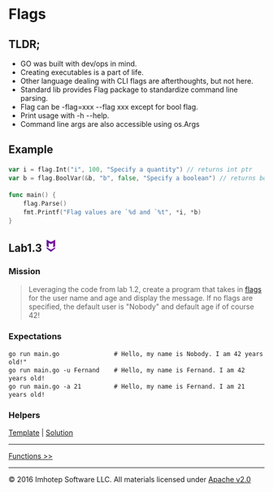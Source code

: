 # Flags 

## TLDR;
* GO was built with dev/ops in mind.
* Creating executables is a part of life.
* Other language dealing with CLI flags are afterthoughts, but not here.
* Standard lib provides Flag package to standardize command line parsing.
* Flag can be -flag=xxx --flag xxx except for bool flag.
* Print usage with -h --help.
* Command line args are also accessible using os.Args

## Example

```go
var i = flag.Int("i", 100, "Specify a quantity") // returns int ptr
var b = flag.BoolVar(&b, "b", false, "Specify a boolean") // returns bool ptr

func main() {
	flag.Parse()
	fmt.Printf("Flag values are `%d and `%t", *i, *b)
}
```

## Lab1.3 ![alt text](https://github.com/adam-p/markdown-here/raw/master/src/common/images/icon24.png "Lab1.3")

### Mission
> Leveraging the code from lab 1.2, create a program that takes in [flags](https://golang.org/pkg/flag/)
> for the user name and age and display the message. 
> If no flags are specified, the default user is "Nobody" and default
> age if of course 42!
 
### Expectations

```shell
go run main.go               # Hello, my name is Nobody. I am 42 years old!" 
go run main.go -u Fernand    # Hello, my name is Fernand. I am 42 years old!
go run main.go -a 21         # Hello, my name is Fernand. I am 21 years old!
```

### Helpers

[Template](https://play.golang.org/p/ftU0G2CxHw) | [Solution](https://play.golang.org/p/wgl8yhYfBa)

---
[Functions >>](1.05_functions.md)

---
© 2016 Imhotep Software LLC. All materials licensed under [Apache v2.0](http://www.apache.org/licenses/LICENSE-2.0)